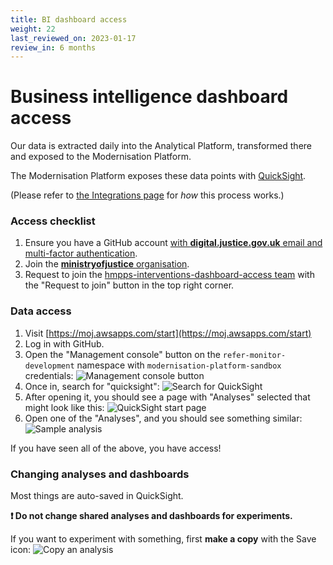 ```yaml
---
title: BI dashboard access
weight: 22
last_reviewed_on: 2023-01-17
review_in: 6 months
---
```


# Business intelligence dashboard access

Our data is extracted daily into the Analytical Platform, transformed there and exposed to the Modernisation Platform.

The Modernisation Platform exposes these data points with [QuickSight](https://aws.amazon.com/quicksight/).

(Please refer to [the Integrations page](../integrations.html) for _how_ this process works.)

### Access checklist

1. Ensure you have a GitHub account [with **digital.justice.gov.uk** email and multi-factor authentication](https://user-guidance.services.alpha.mojanalytics.xyz/get-started.html#1-github-account).
1. Join the [**ministryofjustice** organisation](https://github.com/orgs/ministryofjustice/sso).
1. Request to join the [hmpps-interventions-dashboard-access team](https://github.com/orgs/ministryofjustice/teams/hmpps-interventions-dashboard-access/members)
   with the "Request to join" button in the top right corner.


### Data access

1. Visit [https://moj.awsapps.com/start](https://moj.awsapps.com/start)
1. Log in with GitHub.
1. Open the "Management console" button on the `refer-monitor-development` namespace with `modernisation-platform-sandbox` credentials:
   ![Management console button](images/modplatform-console.png)
1. Once in, search for "quicksight":
   ![Search for QuickSight](images/modplatform-search-quicksight.png)
1. After opening it, you should see a page with "Analyses" selected that might look like this:
   ![QuickSight start page](images/modplatform-quicksight-landing-page.png)
1. Open one of the "Analyses", and you should see something similar:
   ![Sample analysis](modplatform-quicksight-sample-analysis.png)

If you have seen all of the above, you have access!


### Changing analyses and dashboards

Most things are auto-saved in QuickSight.

**❗️ Do not change shared analyses and dashboards for experiments.**

If you want to experiment with something, first **make a copy** with the Save icon:
![Copy an analysis](modplatform-quicksight-analysis-saveas.png)
